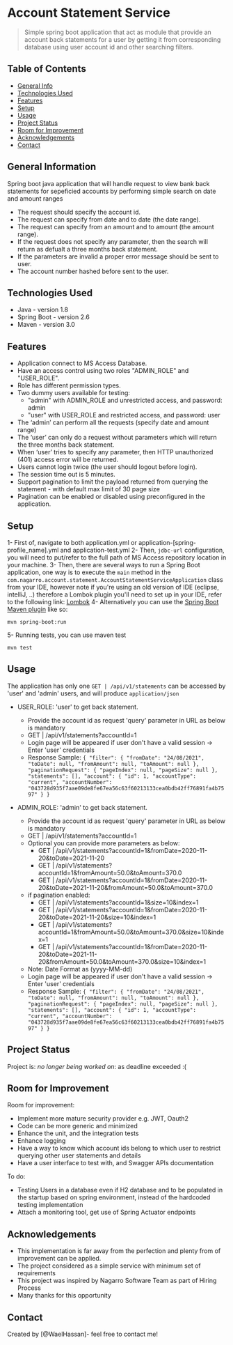 # Account Statement Service
> Simple spring boot application that act as module that provide an account back statements for a user by getting it from corresponding database using user account id and other searching filters.

## Table of Contents
* [General Info](#general-information)
* [Technologies Used](#technologies-used)
* [Features](#features)
* [Setup](#setup)
* [Usage](#usage)
* [Project Status](#project-status)
* [Room for Improvement](#room-for-improvement)
* [Acknowledgements](#acknowledgements)
* [Contact](#contact)


## General Information

Spring boot java application that will handle request to view bank back statements for sepeficied accounts by performing simple search on date and amount ranges
- The request should specify the account id.
- The request can specify from date and to date (the date range).
- The request can specify from an amount and to amount (the amount range).
- If the request does not specify any parameter, then the search will return as defualt a three months back statement.
- If the parameters are invalid a proper error message should be sent to user.
- The account number hashed before sent to the user.


## Technologies Used
- Java - version 1.8
- Spring Boot - version 2.6
- Maven - version 3.0


## Features
- Application connect to MS Access Database.
- Have an access control using two roles "ADMIN_ROLE" and "USER_ROLE".
- Role has different permission types.
- Two dummy users available for testing:
	- "admin" with ADMIN_ROLE and unrestricted access, and password: admin
	- "user" with USER_ROLE and restricted access, and password: user
- The ‘admin’ can perform all the requests (specify date and amount range)
- The ‘user’ can only do a request without parameters which will return the three months back statement.
- When ‘user’ tries to specify any parameter, then HTTP unauthorized (401) access error will be returned.
- Users cannot login twice (the user should logout before login).
- The session time out is 5 minutes.
- Support pagination to limit the payload returned from querying the statement - with default max limit of 30 page size
- Pagination can be enabled or disabled using preconfigured in the application.



## Setup
1- First of, navigate to both application.yml or application-[spring-profile_name].yml  and application-test.yml
2- Then, `jdbc-url` configuration, you will need to put/refer to the full path of MS Access repository location in your machine.
3- Then, there are several ways to run a Spring Boot application, one way is to execute the `main` method in the `com.nagarro.account.statement.AccountStatementServiceApplication` class from your IDE,
however note if you're using an old version of IDE (eclipse, intelliJ, ..) therefore a Lombok plugin you'll need to set up in your IDE, refer to the following link: [Lombok](https://www.baeldung.com/lombok-ide)
4- Alternatively you can use the [Spring Boot Maven plugin](https://docs.spring.io/spring-boot/docs/current/reference/html/build-tool-plugins-maven-plugin.html) like so:

```shell
mvn spring-boot:run
```

5- Running tests, you can use maven test

```shell
mvn test
```

## Usage
The application has only one ```GET | /api/v1/statements``` can be accessed by 'user' and 'admin' users, and will produce ```application/json```
   * USER_ROLE: 'user' to get back statement.
        - Provide the account id as request 'query' parameter in URL as below is mandatory
        - GET | /api/v1/statements?accountId=1
        - Login page will be appeared if user don't have a valid session -> Enter 'user' credentials
        - Response Sample:
	```{
		"filter": {
			"fromDate": "24/08/2021",
			"toDate": null,
			"fromAmount": null,
			"toAmount": null
		},
		"paginationRequest": {
			"pageIndex": null,
			"pageSize": null
		},
		"statements": [],
		"account": {
			"id": 1,
			"accountType": "current",
			"accountNumber": "043728d935f7aae09de8fe67ea56c63f60213133cea0bdb42ff76891fa4b7597"
		}
	}```
	
   * ADMIN_ROLE: 'admin' to get back statement.
        - Provide the account id as request 'query' parameter in URL as below is mandatory
        - GET | /api/v1/statements?accountId=1
        - Optional you can provide more parameters as below:
            - GET | /api/v1/statements?accountId=1&fromDate=2020-11-20&toDate=2021-11-20
            - GET | /api/v1/statements?accountId=1&fromAmount=50.0&toAmount=370.0
            - GET | /api/v1/statements?accountId=1&fromDate=2020-11-20&toDate=2021-11-20&fromAmount=50.0&toAmount=370.0
        - if pagination enabled:
            - GET | /api/v1/statements?accountId=1&size=10&index=1
            - GET | /api/v1/statements?accountId=1&fromDate=2020-11-20&toDate=2021-11-20&size=10&index=1
            - GET | /api/v1/statements?accountId=1&fromAmount=50.0&toAmount=370.0&size=10&index=1
            - GET | /api/v1/statements?accountId=1&fromDate=2020-11-20&toDate=2021-11-20&fromAmount=50.0&toAmount=370.0&size=10&index=1
        - Note: Date Format as (yyyy-MM-dd)
        - Login page will be appeared if user don't have a valid session -> Enter 'user' credentials
        - Response Sample:
    ```{
		"filter": {
			"fromDate": "24/08/2021",
			"toDate": null,
			"fromAmount": null,
			"toAmount": null
		},
		"paginationRequest": {
			"pageIndex": null,
			"pageSize": null
		},
		"statements": [],
		"account": {
			"id": 1,
			"accountType": "current",
			"accountNumber": "043728d935f7aae09de8fe67ea56c63f60213133cea0bdb42ff76891fa4b7597"
		}
	}```


## Project Status
Project is: _no longer being worked on_: as deadline exceeded :(


## Room for Improvement

Room for improvement:
- Implement more mature security provider e.g. JWT, Oauth2
- Code can be more generic and minimized
- Enhance the unit, and the integration tests
- Enhance logging
- Have a way to know which account ids belong to which user to restrict querying other user statements and details
- Have a user interface to test with, and Swagger APIs documentation

To do:
- Testing Users in a database even if H2 database and to be populated in the startup based on spring environment, instead of the hardcoded testing implementation
- Attach a monitoring tool, get use of Spring Actuator endpoints



## Acknowledgements
- This implementation is far away from the perfection and plenty from of improvement can be applied.
- The project considered as a simple service with minimum set of requirements
- This project was inspired by Nagarro Software Team as part of Hiring Process
- Many thanks for this opportunity


## Contact
Created by [@WaelHassan]- feel free to contact me!
